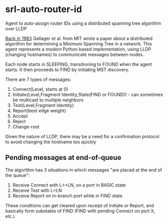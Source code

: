 # srl-auto-router-id
Agent to auto-assign router IDs using a distributed spanning tree algorithm over LLDP

[Back in 1983](https://wayback.archive-it.org/all/20161012010517/http://courses.csail.mit.edu/6.852/05/papers/p66-gallager.pdf) Gallager et al. from MIT wrote a paper about a distributed algorithm for determining a Minimum Spanning Tree in a network. This agent represents a modern Python based implementation, using LLDP (changing hostnames) to communicate messages between nodes.

Each node starts in SLEEPING, transitioning to FOUND when the agent starts. It then proceeds to FIND by initiating MST discovery.

There are 7 types of messages:
1. Connect(Level, starts at 0)
2. Initiate(Level,Fragment Identity,State(FIND or FOUND)) - can sometimes be multicast to multiple neighbors
3. Test(Level,Fragment Identity)
4. Report(best edge weight)
5. Accept
6. Reject
7. Change-root

Given the nature of LLDP, there may be a need for a confirmation protocol to avoid changing the hostname too quickly

## Pending messages at end-of-queue
The algorithm has 3 situations in which messages "are placed at the end of the queue":
1. Receive Connect with L>=LN, on a port in BASIC state
2. Receive Test with L>LN
3. Receive Report on in-branch port while in FIND state

These conditions can get cleared upon receipt of Initiate or Report, and basically form substates of FIND (FIND with pending Connect on port X, etc.)
